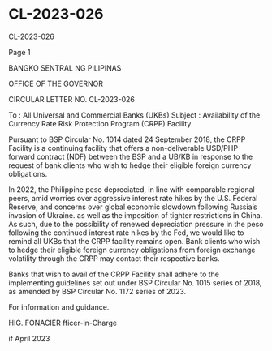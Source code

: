 # CL-2023-026

CL-2023-026

Page 1

BANGKO SENTRAL NG PILIPINAS

OFFICE OF THE GOVERNOR

CIRCULAR LETTER NO. CL-2023-026

To : All Universal and Commercial Banks (UKBs) Subject : Availability of the Currency Rate Risk Protection Program (CRPP) Facility

Pursuant to BSP Circular No. 1014 dated 24 September 2018, the CRPP Facility is a continuing facility that offers a non-deliverable USD/PHP forward contract (NDF) between the BSP and a UB/KB in response to the request of bank clients who wish to hedge their eligible foreign currency obligations.

In 2022, the Philippine peso depreciated, in line with comparable regional peers, amid worries over aggressive interest rate hikes by the U.S. Federal Reserve, and concerns over global economic slowdown following Russia’s invasion of Ukraine. as well as the imposition of tighter restrictions in China. As such, due to the possibility of renewed depreciation pressure in the peso following the continued interest rate hikes by the Fed, we would like to remind all UKBs that the CRPP facility remains open. Bank clients who wish to hedge their eligible foreign currency obligations from foreign exchange volatility through the CRPP may contact their respective banks.

Banks that wish to avail of the CRPP Facility shall adhere to the implementing guidelines set out under BSP Circular No. 1015 series of 2018, as amended by BSP Circular No. 1172 series of 2023.

For information and guidance.

HIG. FONACIER fficer-in-Charge

if April 2023